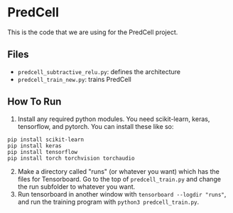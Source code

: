 # PredCell
This is the code that we are using for the PredCell project.

## Files
- `predcell_subtractive_relu.py`: defines the architecture
- `predcell_train_new.py`: trains PredCell

## How To Run
1. Install any required python modules.
You need scikit-learn, keras, tensorflow, and pytorch. You can install
these like so:
```
pip install scikit-learn
pip install keras
pip install tensorflow
pip install torch torchvision torchaudio
```
2. Make a directory called "runs" (or whatever you want) which has the files for
Tensorboard. Go to the top of `predcell_train.py` and change the run subfolder
to whatever you want.
3. Run tensorboard in another window with `tensorboard --logdir "runs"`,
and run the training program with `python3 predcell_train.py`.
